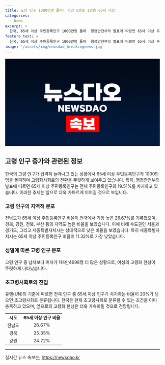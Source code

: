 ```yaml
---
title: 노인 인구 1000만명 돌파! 국민 5명중 1명은 65세 이상
categories:
  - News
excerpt: >
  한국, 65세 이상 주민등록인구 1000만명 돌파  행정안전부의 발표에 따르면 65세 이상 주민등록인구가 1000만62명을 기록해 전체 인구의 19.51%를 차지하고 있음이 확인됐다. 이는 10년 전 대비 급격한 상승으로, 비수도권이 수도권보다 고령 인구 비율이 높은 것으로 나타났다. 또한, 서울의 65세 이상 인구가 177만5469명으로 18.96%를 차지하고 있는 반면, 세종특별자치시의 65세 이상 인구 비율은 11.32%로 가장 낮은 것으로 조사됐다. 이에 따라 유엔은 한국을 초고령사회로 분류할 것으로 전망했다.
feature_text: >
  한국, 65세 이상 주민등록인구 1000만명 돌파  행정안전부의 발표에 따르면 65세 이상 주민등록인구가 1000만62명을 기록해 전체 인구의 19.51%를 차지하고 있음이 확인됐다. 이는 10년 전 대비 급격한 상승으로, 비수도권이 수도권보다 고령 인구 비율이 높은 것으로 나타났다. 또한, 서울의 65세 이상 인구가 177만5469명으로 18.96%를 차지하고 있는 반면, 세종특별자치시의 65세 이상 인구 비율은 11.32%로 가장 낮은 것으로 조사됐다. 이에 따라 유엔은 한국을 초고령사회로 분류할 것으로 전망했다.
image: '/assets/img/newsdao_breakingnews.jpg'
---
```


<p><img src="/assets/img/newsdao_breakingnews.jpg" alt="flaretime 속보" /></p>

<h2 data-ke-size="size26">고령 인구 증가와 관련된 정보</h2>

<p data-ke-size="size16">한국의 고령 인구가 급격히 늘어나고 있는 상황에서 65세 이상 주민등록인구가 1000만명을 돌파하며 고령화사회로의 전환을 뚜렷하게 보여주고 있습니다. 특히, 행정안전부의 발표에 따르면 65세 이상 주민등록인구는 전체 주민등록인구의 19.51%를 차지하고 있습니다. 이러한 추세는 앞으로 더욱 가파르게 이어질 것으로 보입니다. </p>

<h3 data-ke-size="size21">고령 인구의 지역적 분포</h3>

<p data-ke-size="size16">전남도가 65세 이상 주민등록인구 비율이 전국에서 가장 높은 26.67%를 기록했으며, 경북, 강원, 전북, 부산 등의 지역도 높은 비율을 보였습니다. 이에 비해 수도권인 서울과 경기도, 그리고 세종특별자치시는 상대적으로 낮은 비율을 보였습니다. 특히 세종특별자치시는 65세 이상 주민등록인구 비율이 11.32%로 가장 낮았습니다. </p>

<h3 data-ke-size="size21">성별에 따른 고령 인구 분포</h3>

<p data-ke-size="size16">고령 인구 중 남자보다 여자가 114만4698명 더 많은 상황으로, 여성의 고령화 현상이 뚜렷하게 나타났습니다. </p>

<h3 data-ke-size="size21">초고령사회로의 진입</h3>

<p data-ke-size="size16">유엔(UN)의 기준에 따르면 전체 인구 중 65세 이상 인구가 차지하는 비율이 20%가 넘으면 초고령사회로 분류됩니다. 한국은 현재 초고령사회로 분류될 수 있는 조건을 이미 충족하고 있으며, 앞으로의 고령화 현상은 더욱 가속화될 것으로 전망됩니다. </p>

<table>
    <tbody>
        <tr>
            <td style="text-align: center; height: 17px;"><b>시도</b></td>
            <td style="text-align: center; height: 17px;"><b>65세 이상 인구 비율</b></td>
        </tr>
        <tr>
            <td style="text-align: center; height: 17px;">전남도</td>
            <td style="text-align: center; height: 17px;">26.67%</td>
        </tr>
        <tr>
            <td style="text-align: center; height: 17px;">경북</td>
            <td style="text-align: center; height: 17px;">25.35%</td>
        </tr>
        <tr>
            <td style="text-align: center; height: 17px;">강원</td>
            <td style="text-align: center; height: 17px;">24.72%</td>
        </tr>
    </tbody>
</table>

<p><hr></p>
실시간 뉴스 속보는, <a href="https://newsdao.kr" rel="dofollow">https://newsdao.kr</a>


